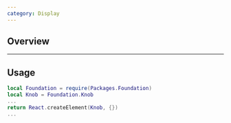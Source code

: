 ```yaml
---
category: Display
---
```


## Overview

---

## Usage

```lua
local Foundation = require(Packages.Foundation)
local Knob = Foundation.Knob
...
return React.createElement(Knob, {})
...
```
